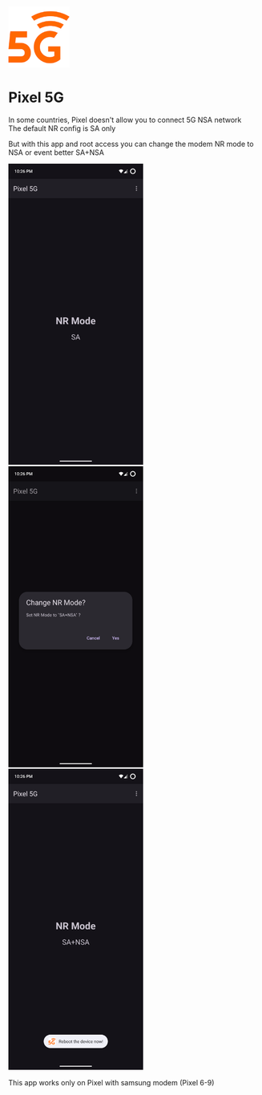 <img src="app/src/main/res/mipmap-xxxhdpi/pixelnr.png" height="122" />

# Pixel 5G

In some countries, Pixel doesn't allow you to connect 5G NSA network  
The default NR config is SA only  

But with this app and root access you can change the modem NR mode to NSA or event better SA+NSA  

<img src="NR-SA-DEFAULT.png" height="600" /> <img src="NR-SET-CONFIRM.png" height="600" /> <img src="NR-SA-NSA.png" height="600" />  

This app works only on Pixel with samsung modem (Pixel 6-9)
